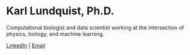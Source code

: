 # Karl Lundquist, Ph.D.

Computational biologist and data scientist working at the intersection of physics, biology, and machine learning.

[LinkedIn](https://www.linkedin.com/in/your-linkedin/) | [Email](mailto:klundquist@gmail.com)
